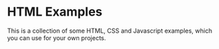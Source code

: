 # HTML Examples

This is a collection of some HTML, CSS and Javascript examples, which you can use for your own projects.